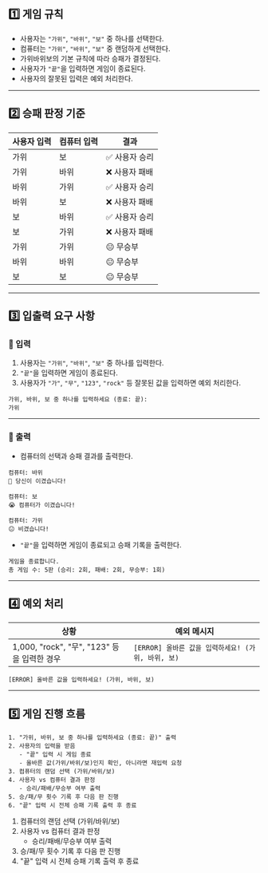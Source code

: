 ## **1️⃣ 게임 규칙**

- 사용자는 `"가위"`, `"바위"`, `"보"` 중 하나를 선택한다.
- 컴퓨터는 `"가위"`, `"바위"`, `"보"` 중 랜덤하게 선택한다.
- 가위바위보의 기본 규칙에 따라 승패가 결정된다.
- 사용자가 `"끝"`을 입력하면 게임이 종료된다.
- 사용자의 잘못된 입력은 예외 처리한다.

---

## **2️⃣ 승패 판정 기준**

| 사용자 입력 | 컴퓨터 입력 | 결과 |
| --- | --- | --- |
| 가위 | 보 | ✅ 사용자 승리 |
| 가위 | 바위 | ❌ 사용자 패배 |
| 바위 | 가위 | ✅ 사용자 승리 |
| 바위 | 보 | ❌ 사용자 패배 |
| 보 | 바위 | ✅ 사용자 승리 |
| 보 | 가위 | ❌ 사용자 패배 |
| 가위 | 가위 | 😐 무승부 |
| 바위 | 바위 | 😐 무승부 |
| 보 | 보 | 😐 무승부 |

---

## **3️⃣ 입출력 요구 사항**

### **📌 입력**

1. 사용자는 `"가위"`, `"바위"`, `"보"` 중 하나를 입력한다.
2. `"끝"`을 입력하면 게임이 종료된다.
3. 사용자가 `"가"`, `"무"`, `"123"`, `"rock"` 등 잘못된 값을 입력하면 예외 처리한다.

```
가위, 바위, 보 중 하나를 입력하세요 (종료: 끝):
가위
```

---

### **📌 출력**

- 컴퓨터의 선택과 승패 결과를 출력한다.

```
컴퓨터: 바위
🎉 당신이 이겼습니다!
```

```
컴퓨터: 보
😭 컴퓨터가 이겼습니다!
```

```
컴퓨터: 가위
😐 비겼습니다!
```

- `"끝"`을 입력하면 게임이 종료되고 승패 기록을 출력한다.

```
게임을 종료합니다.
총 게임 수: 5판 (승리: 2회, 패배: 2회, 무승부: 1회)
```

---

## **4️⃣ 예외 처리**

| 상황 | 예외 메시지 |
| --- | --- |
| 1,000, "rock", "무", "123" 등을 입력한 경우 | `[ERROR] 올바른 값을 입력하세요! (가위, 바위, 보)` |

```
[ERROR] 올바른 값을 입력하세요! (가위, 바위, 보)
```

---

## **5️⃣ 게임 진행 흐름**

```
1. "가위, 바위, 보 중 하나를 입력하세요 (종료: 끝)" 출력
2. 사용자의 입력을 받음
   - "끝" 입력 시 게임 종료
   - 올바른 값(가위/바위/보)인지 확인, 아니라면 재입력 요청
3. 컴퓨터의 랜덤 선택 (가위/바위/보)
4. 사용자 vs 컴퓨터 결과 판정
   - 승리/패배/무승부 여부 출력
5. 승/패/무 횟수 기록 후 다음 판 진행
6. "끝" 입력 시 전체 승패 기록 출력 후 종료
```

1. 컴퓨터의 랜덤 선택 (가위/바위/보)
2. 사용자 vs 컴퓨터 결과 판정
    - 승리/패배/무승부 여부 출력
3. 승/패/무 횟수 기록 후 다음 판 진행
4. "끝" 입력 시 전체 승패 기록 출력 후 종료
